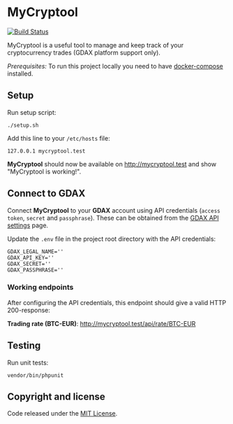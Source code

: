 # MyCryptool

[![Build Status](https://travis-ci.org/kevindh89/mycryptool.svg?branch=master)](https://travis-ci.org/kevindh89/mycryptool)

MyCryptool is a useful tool to manage and keep track of your cryptocurrency trades (GDAX platform support only).

*Prerequisites:* To run this project locally you need to have [docker-compose](https://docs.docker.com/compose/install/) installed.

## Setup

Run setup script:
```
./setup.sh
```

Add this line to your ``/etc/hosts`` file:
```
127.0.0.1 mycryptool.test
```

__MyCryptool__ should now be available on http://mycryptool.test and show "MyCryptool is working!".

## Connect to GDAX

Connect __MyCryptool__ to your __GDAX__ account using API credentials (``access token``, ``secret`` and ``passphrase``).
These can be obtained from the [GDAX API settings](https://www.gdax.com/settings/api) page.

Update the ``.env`` file in the project root directory with the API credentials:

```
GDAX_LEGAL_NAME=''
GDAX_API_KEY=''
GDAX_SECRET=''
GDAX_PASSPHRASE=''
```

### Working endpoints

After configuring the API credentials, this endpoint should give a valid HTTP 200-response:

__Trading rate (BTC-EUR)__: http://mycryptool.test/api/rate/BTC-EUR 

## Testing

Run unit tests:
```
vendor/bin/phpunit
```


## Copyright and license

Code released under the [MIT License](https://github.com/kevindh89/mycryptool/blob/master/LICENSE).